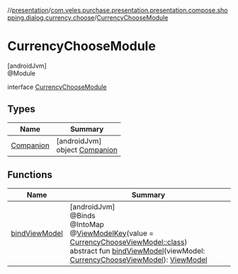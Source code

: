 //[presentation](../../../index.md)/[com.veles.purchase.presentation.presentation.compose.shopping.dialog.currency.choose](../index.md)/[CurrencyChooseModule](index.md)

# CurrencyChooseModule

[androidJvm]\
@Module

interface [CurrencyChooseModule](index.md)

## Types

| Name | Summary |
|---|---|
| [Companion](-companion/index.md) | [androidJvm]<br>object [Companion](-companion/index.md) |

## Functions

| Name | Summary |
|---|---|
| [bindViewModel](bind-view-model.md) | [androidJvm]<br>@Binds<br>@IntoMap<br>@[ViewModelKey](../../com.veles.purchase.presentation.di.annotation.mapkey/-view-model-key/index.md)(value = [CurrencyChooseViewModel::class](../-currency-choose-view-model/index.md))<br>abstract fun [bindViewModel](bind-view-model.md)(viewModel: [CurrencyChooseViewModel](../-currency-choose-view-model/index.md)): [ViewModel](https://developer.android.com/reference/kotlin/androidx/lifecycle/ViewModel.html) |
